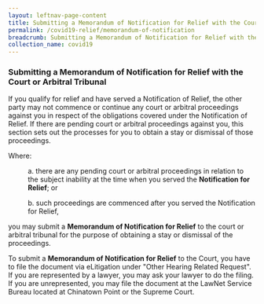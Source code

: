 ```yaml
---
layout: leftnav-page-content
title: Submitting a Memorandum of Notification for Relief with the Court or Arbitral Tribunal
permalink: /covid19-relief/memorandum-of-notification
breadcrumb: Submitting a Memorandum of Notification for Relief with the Court or Arbitral Tribunal
collection_name: covid19
---
```

### Submitting a Memorandum of Notification for Relief with the Court or Arbitral Tribunal ###

If you qualify for relief and have served a Notification of Relief, the other party may not commence or continue any court or arbitral proceedings against you in respect of the obligations covered under the Notification of Relief. If there are pending court or arbitral proceedings against you, this section sets out the processes for you to obtain a stay or dismissal of those proceedings. 

Where:
<p style="margin-left: 40px"> a. there are any pending court or arbitral proceedings in relation to the subject inability at the time when you served the <b>Notification for Relief</b>; or</p>
<p style="margin-left: 40px"> b. such proceedings are commenced after you served the Notification for Relief,</p>
you may submit a <b>Memorandum of Notification for Relief</b> to the court or arbitral tribunal for the purpose of obtaining a stay or dismissal of the proceedings.
 
To submit a <b>Memorandum of Notification for Relief</b> to the Court, you have to file the document via eLitigation under "Other Hearing Related Request". If you are represented by a lawyer, you may ask your lawyer to do the filing. If you are unrepresented, you may file the document at the LawNet Service Bureau located at Chinatown Point or the Supreme Court.

<!--
You may find out more information on the submission of a Memorandum of Notification for Relief to the Court at the following websites:
For proceedings before the High Court: link.
For proceedings before the District Court: link.
For proceedings before the Magistrates Court: link.
-->
